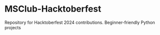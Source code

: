 # MSClub-Hacktoberfest
Repository for Hacktoberfest 2024 contributions. Beginner-friendly Python projects
